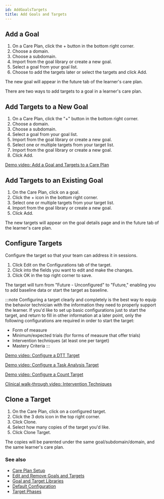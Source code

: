```yaml
---
id: AddGoalsTargets
title: Add Goals and Targets
---
```

## Add a Goal 

1. On a Care Plan, click the + button in the bottom right corner. 
2. Choose a domain. 
3. Choose a subdomain. 
4. Import from the goal library or create a new goal. 
5. Select a goal from your goal list. 
6. Choose to add the targets later or select the targets and click Add.

The new goal will appear in the future tab of the learner's care plan. 

There are two ways to add targets to a goal in a learner's care plan. 

## Add Targets to a New Goal 

1. On a Care Plan, click the "+" button in the bottom right corner. 
2. Choose a domain. 
3. Choose a subdomain. 
4. Select a goal from your goal list. 
5. Import from the goal library or create a new goal.
6. Select one or multiple targets from your target list. 
7. Import from the goal library or create a new goal.
8. Click Add. 

[Demo video: Add a Goal and Targets to a Care Plan](https://youtu.be/_DCx4QZ3VQA "Title")

## Add Targets to an Existing Goal  

1. On the Care Plan, click on a goal. 
2. Click the + icon in the bottom right corner.
3. Select one or multiple targets from your target list.
4. Import from the goal library or create a new goal.
5. Click Add.

The new targets will appear on the goal details page and in the future tab of the learner's care plan. 

## Configure Targets

Configure the target so that your team can address it in sessions. 

1. Click Edit on the Configurations tab of the target.
2. Click into the fields you want to edit and make the changes.
5. Click OK in the top right corner to save. 

The target will turn from "Future - Unconfigured" to "Future," enabling you to add baseline data or start the target as baseline.

:::note
Configuring a target clearly and completely is the best way to equip the behavior technician with the information they need to properly support the learner.
If you'd like to set up basic configurations just to start the target, and return to fill in other information at a later point, only the following configurations are required in order to start the target:
- Form of measure
- Minimum/expected trials (for forms of measure that offer trials)
- Intervention techniques (at least one per target)
- Mastery Criteria
:::

[Demo video: Configure a DTT Target](https://youtu.be/wXIP3G3D7xo "Title")

[Demo video: Configure a Task Analysis Target](https://youtu.be/nvwfwzbUzCw "Title")

[Demo video: Configure a Count Target](https://youtu.be/4bu7Z_nAeWI "Title")

[Clinical walk-through video: Intervention Techniques](https://youtu.be/hbgzYZDCsVA)

## Clone a Target

1. On the Care Plan, click on a configured target.
2. Click the 3 dots icon in the top right corner.
3. Click Clone.
4. Select how many copies of the target you'd like.
5. Click Clone Target.

The copies will be parented under the same goal/subdomain/domain, and the same learner's care plan. 

### See also
- [Care Plan Setup](CarePlan/CarePlanSetup.md)
- [Edit and Remove Goals and Targets](CarePlan/EditRemoveGoalsTargets.md)
- [Goal and Target Libraries](CarePlan/GoalTargetLibraries.md)
- [Default Configuration](CarePlan/DefaultConfiguration.md)
- [Target Phases](CarePlan/TargetPhases.md)
